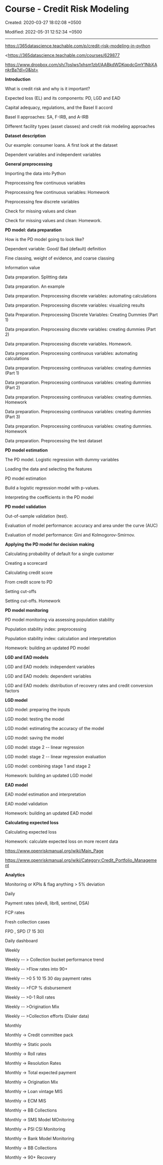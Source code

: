 # Course - Credit Risk Modeling

Created: 2020-03-27 18:02:08 +0500

Modified: 2022-05-31 12:52:34 +0500

---

<https://365datascience.teachable.com/p/credit-risk-modeling-in-python>



<https://365datascience.teachable.com/courses/629877

<https://www.dropbox.com/sh/7oslws1xhsm1zbf/AABkdWDKqpdcGmY1NbXAnkrBa?dl=0&lst=>



**Introduction**

What is credit risk and why is it important?

Expected loss (EL) and its components: PD, LGD and EAD

Capital adequacy, regulations, and the Basel II accord

Basel II approaches: SA, F-IRB, and A-IRB

Different facility types (asset classes) and credit risk modeling approaches



**Dataset description**

Our example: consumer loans. A first look at the dataset

Dependent variables and independent variables



**General preprocessing**

Importing the data into Python

Preprocessing few continuous variables

Preprocessing few continuous variables: Homework

Preprocessing few discrete variables

Check for missing values and clean

Check for missing values and clean: Homework.



**PD model: data preparation**

How is the PD model going to look like?

Dependent variable: Good/ Bad (default) definition

Fine classing, weight of evidence, and coarse classing

Information value

Data preparation. Splitting data

Data preparation. An example

Data preparation. Preprocessing discrete variables: automating calculations

Data preparation. Preprocessing discrete variables: visualizing results

Data Preparation. Preprocessing Discrete Variables: Creating Dummies (Part 1)

Data preparation. Preprocessing discrete variables: creating dummies (Part 2)

Data preparation. Preprocessing discrete variables. Homework.

Data preparation. Preprocessing continuous variables: automating calculations

Data preparation. Preprocessing continuous variables: creating dummies (Part 1)

Data preparation. Preprocessing continuous variables: creating dummies (Part 2)

Data preparation. Preprocessing continuous variables: creating dummies. Homework

Data preparation. Preprocessing continuous variables: creating dummies (Part 3)

Data preparation. Preprocessing continuous variables: creating dummies. Homework

Data preparation. Preprocessing the test dataset



**PD model estimation**

The PD model. Logistic regression with dummy variables

Loading the data and selecting the features

PD model estimation

Build a logistic regression model with p-values.

Interpreting the coefficients in the PD model



**PD model validation**

Out-of-sample validation (test).

Evaluation of model performance: accuracy and area under the curve (AUC)

Evaluation of model performance: Gini and Kolmogorov-Smirnov.



**Applying the PD model for decision making**

Calculating probability of default for a single customer

Creating a scorecard

Calculating credit score

From credit score to PD

Setting cut-offs

Setting cut-offs. Homework



**PD model monitoring**

PD model monitoring via assessing population stability

Population stability index: preprocessing

Population stability index: calculation and interpretation

Homework: building an updated PD model



**LGD and EAD models**

LGD and EAD models: independent variables

LGD and EAD models: dependent variables

LGD and EAD models: distribution of recovery rates and credit conversion factors



**LGD model**

LGD model: preparing the inputs

LGD model: testing the model

LGD model: estimating the accuracy of the model

LGD model: saving the model

LGD model: stage 2 -- linear regression

LGD model: stage 2 -- linear regression evaluation

LGD model: combining stage 1 and stage 2

Homework: building an updated LGD model



**EAD model**

EAD model estimation and interpretation

EAD model validation

Homework: building an updated EAD model



**Calculating expected loss**

Calculating expected loss

Homework: calculate expected loss on more recent data



<https://www.openriskmanual.org/wiki/Main_Page>

<https://www.openriskmanual.org/wiki/Category:Credit_Portfolio_Management>



**Analytics**

Monitoring or KPIs & flag anything > 5% deviation

Daily

Payment rates (elev8, libr8, sentinel, DSA)

FCP rates

Fresh collection cases

FPD , SPD (7 15 30)

Daily dashboard

Weekly

Weekly -- > Collection bucket performance trend

Weekly -- >Flow rates into 90+

Weekly -- >0 5 10 15 30 day payment rates

Weekly -- >FCP % disbursement

Weekly -- >0-1 Roll rates

Weekly -- >Origination Mix

Weekly -- >Collection efforts (Dialer data)

Monthly

Monthly → Credit committee pack

Monthly → Static pools

Monthly → Roll rates

Monthly → Resolution Rates

Monthly → Total expected payment

Monthly → Origination Mix

Monthly → Loan vintage MIS

Monthly → ECM MIS

Monthly → BB Collections

Monthly → SMS Model MOnitoring

Monthly → PSI CSI Monitoring

Monthly → Bank Model Monitoring

Monthly → BB Collections

Monthly → 90+ Recovery
